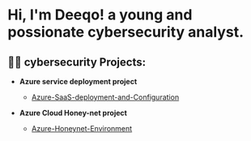 <h1>Hi, I'm Deeqo! a young and possionate cybersecurity analyst.</h1>

<h2>👨‍💻 cybersecurity Projects:</h2>

- <b> Azure service deployment project </b>
   - [Azure-SaaS-deployment-and-Configuration](https://github.com/dqoahmed/Azure-SaaS-deployment-and-Configuration)

- <b> Azure Cloud Honey-net project </b>
  - [Azure-Honeynet-Environment](https://github.com/dqoahmed/Azure-Honeynet-Environment)






